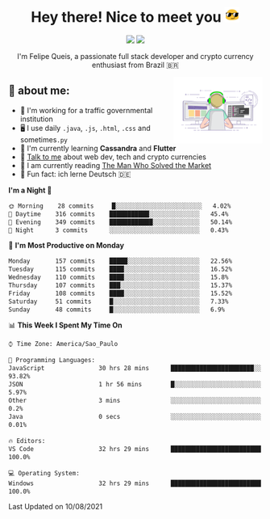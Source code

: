 
<h1 align="center">Hey there! Nice to meet you <img src="assets/sunglasses.gif" width="30"/></h1>

<p align="center">
  <a href="https://www.linkedin.com/in/fqueis"><img src="https://img.shields.io/badge/-LinkedIn-blue?style=flat&logo=Linkedin&logoColor=white" /></a>
  <a href="mailto:fqueis@gmail.com"><img src="https://img.shields.io/badge/-Gmail-c14438?style=flat&logo=Gmail&logoColor=white" /></a>
</p>

<p align="center">I'm Felipe Queis, a passionate full stack developer and crypto currency enthusiast from Brazil 🇧🇷</p>

<img width="35%" align="right" alt="fqueis" src="assets/profile.gif" /></p>

## 🤵 about me:

- 🏢 I'm working for a traffic governmental institution
- 🖥️ I use daily `.java`, `.js`, `.html`, `.css` and sometimes`.py`
- 🌱 I'm currently learning **Cassandra** and **Flutter**
- 💬 [Talk to me](https://github.com/fqueis/fqueis/discussions) about web dev, tech and crypto currencies
- 📖 I am currently reading [The Man Who Solved the Market](https://amzn.com/073521798X)
- 💭 Fun fact: ich lerne Deutsch 🇩🇪

<!--START_SECTION:waka-->
**I'm a Night 🦉** 

```text
🌞 Morning    28 commits     █░░░░░░░░░░░░░░░░░░░░░░░░   4.02% 
🌆 Daytime    316 commits    ███████████░░░░░░░░░░░░░░   45.4% 
🌃 Evening    349 commits    ████████████░░░░░░░░░░░░░   50.14% 
🌙 Night      3 commits      ░░░░░░░░░░░░░░░░░░░░░░░░░   0.43%

```
📅 **I'm Most Productive on Monday** 

```text
Monday       157 commits    █████░░░░░░░░░░░░░░░░░░░░   22.56% 
Tuesday      115 commits    ████░░░░░░░░░░░░░░░░░░░░░   16.52% 
Wednesday    110 commits    ████░░░░░░░░░░░░░░░░░░░░░   15.8% 
Thursday     107 commits    ███░░░░░░░░░░░░░░░░░░░░░░   15.37% 
Friday       108 commits    ████░░░░░░░░░░░░░░░░░░░░░   15.52% 
Saturday     51 commits     █░░░░░░░░░░░░░░░░░░░░░░░░   7.33% 
Sunday       48 commits     █░░░░░░░░░░░░░░░░░░░░░░░░   6.9%

```


📊 **This Week I Spent My Time On** 

```text
⌚︎ Time Zone: America/Sao_Paulo

💬 Programming Languages: 
JavaScript               30 hrs 28 mins      ███████████████████████░░   93.82% 
JSON                     1 hr 56 mins        █░░░░░░░░░░░░░░░░░░░░░░░░   5.97% 
Other                    3 mins              ░░░░░░░░░░░░░░░░░░░░░░░░░   0.2% 
Java                     0 secs              ░░░░░░░░░░░░░░░░░░░░░░░░░   0.01%

🔥 Editors: 
VS Code                  32 hrs 29 mins      █████████████████████████   100.0%

💻 Operating System: 
Windows                  32 hrs 29 mins      █████████████████████████   100.0%

```


 Last Updated on 10/08/2021
<!--END_SECTION:waka-->
